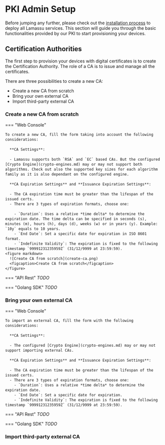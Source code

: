 # PKI Admin Setup

Before jumping any further, please check out the [installation process](/setup)
to deploy all Lamassu services. This section will guide you through the basic
functionalities provided by our PKI to start provisioning your devices.

## Certification Authorities

The first step to provision your devices with digital certificates is to create
the Certification Authority. The role of a CA is to issue and manage all the
certificates.

There are three possibilities to create a new CA:

  - Create a new CA from scratch
  - Bring your own external CA
  - Import third-party external CA

### Create a new CA from scratch
=== "Web Console"

    To create a new CA, fill the form taking into account the following considerations:

      **CA Settings**:

      - Lamassu supports both `RSA` and `EC` based CAs. But the configured [Crypto Engine](crypto-engines.md) may or may not support both algorithms. Check out also the supported key sizes for each algorithm family as it is also dependant on the configured engine.

      **CA Expiration Settings** and **Issuance Expiration Settings**:

      - The CA expiration time must be greater than the lifespan of the issued certs.
      - There are 3 types of expiration formats, choose one:

        - `Duration`: Uses a relative *time delta* to determine the expiration date. The time delta can be specified in seconds (s), minutes (m), hours (h), days (d), weeks (w) or in years (y). Example: `10y` equals to 10 years. 
        - `End Date`: Set a specific date for expiration in ISO 8601 format.
        - `Indefinite Validity`: The expiration is fixed to the following timestamp `99991231235959Z` (31/12/9999 at 23:59:59).
    <figure markdown>
      ![Create CA from scratch](create-ca.png)
      <figcaption>Create CA from scratch</figcaption>
    </figure>



=== "API Rest"
    *TODO*

=== "Golang SDK"
    *TODO*

### Bring your own external CA

=== "Web Console"

    To import an external CA, fill the form with the following considerations:

      **CA Settings**:

      - The configured [Crypto Engine](crypto-engines.md) may or may not support importing external CAs.

      **CA Expiration Settings** and **Issuance Expiration Settings**:

      - The CA expiration time must be greater than the lifespan of the issued certs.
      - There are 3 types of expiration formats, choose one:
        - `Duration`: Uses a relative *time delta* to determine the expiration date.
        - `End Date`: Set a specific date for expiration.
        - `Indefinite Validity`: The expiration is fixed to the following timestamp `99991231235959Z` (31/12/9999 at 23:59:59).


=== "API Rest"
    *TODO*

=== "Golang SDK"
    *TODO*


### Import third-party external CA

